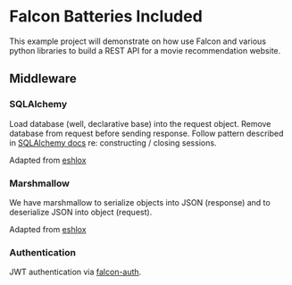 # Falcon Batteries Included

This example project will demonstrate on how use Falcon and various python libraries to build a REST API for a movie recommendation website.

## Middleware

### SQLAlchemy

Load database (well, declarative base) into the request object. Remove database from request before sending response. Follow pattern described in [SQLAlchemy docs](http://docs.sqlalchemy.org/en/latest/orm/session_basics.html#when-do-i-construct-a-session-when-do-i-commit-it-and-when-do-i-close-it) re: constructing / closing sessions.

Adapted from [eshlox](https://eshlox.net/2017/07/28/integrate-sqlalchemy-with-falcon-framework/)

### Marshmallow

We have marshmallow to serialize objects into JSON (response) and to deserialize JSON into object (request).

Adapted from [eshlox](https://eshlox.net/2017/07/28/integrate-sqlalchemy-with-falcon-framework/)

### Authentication

JWT authentication via [falcon-auth](https://github.com/loanzen/falcon-auth).
